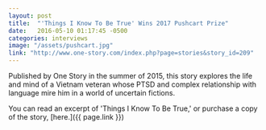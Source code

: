 ```yaml
---
layout: post
title:  "'Things I Know To Be True' Wins 2017 Pushcart Prize"
date:   2016-05-10 01:17:45 -0500
categories: interviews
image: "/assets/pushcart.jpg"
link: "http://www.one-story.com/index.php?page=stories&story_id=209"
---
```

Published by One Story in the summer of 2015, this story explores the life and mind of a Vietnam veteran whose PTSD and complex relationship with language mire him in a world of uncertain fictions.

 You can read an excerpt of 'Things I Know To Be True,' or purchase a copy of the story, [here.]({{ page.link }})
